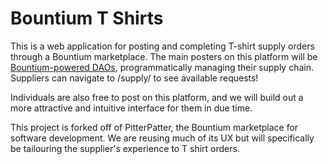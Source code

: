 # Bountium T Shirts

This is a web application for posting and completing T-shirt supply orders through a Bountium marketplace. The main posters on this platform will be [Bountium-powered DAOs](https://gitlab.com/bountium/smart-contract-infrastructure/tree/master/DAO), programmatically managing their supply chain. Suppliers can navigate to /supply/ to see available requests!

Individuals are also free to post on this platform, and we will build out a more attractive and intuitive interface for them in due time.

This project is forked off of PitterPatter, the Bountium marketplace for software development. We are reusing much of its UX but will specifically be tailouring the supplier's experience to T shirt orders.
